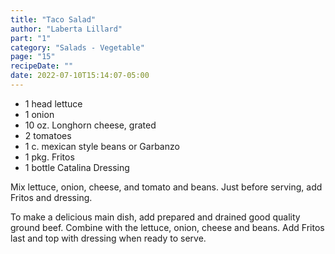 ```yaml
---
title: "Taco Salad"
author: "Laberta Lillard"
part: "1"
category: "Salads - Vegetable"
page: "15"
recipeDate: ""
date: 2022-07-10T15:14:07-05:00 
---
```


- 1 head lettuce
- 1 onion
- 10 oz. Longhorn cheese, grated
- 2 tomatoes
- 1 c. mexican style beans or Garbanzo
- 1 pkg. Fritos
- 1 bottle Catalina Dressing

Mix lettuce, onion, cheese, and tomato and beans. Just before serving, add Fritos and dressing.

To make a delicious main dish, add prepared and drained good quality ground beef.
Combine with the lettuce, onion, cheese and beans.
Add Fritos last and top with dressing when ready to serve.